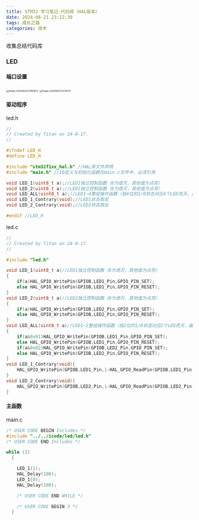 ```yaml
---
title: STM32 学习笔记-代码库（HAL版本）
date: 2024-08-21 23:12:39
tags: 成长之路
categories: 技术
---
```




收集总结代码库



<!--more-->



### LED

#### 端口设置

<img src="http://img.boomclap.cn/uPic/202408/1724253592545flV2OW.png" alt="image-20240821231951653" style="zoom:43%;" />

<img src="http://img.boomclap.cn/uPic/202408/1724253699880p4iwmw.png" alt="image-20240821232139717" style="zoom:43%;" />

#### 驱动程序

led.h

```c
//
// Created by Titan on 24-8-17.
//

#ifndef LED_H
#define LED_H

#include "stm32f1xx_hal.h" //HAL库文件声明
#include "main.h" //IO定义与初始化函数在main.c文件中，必须引用

void LED_1(uint8_t a);//LED1独立控制函数（0为熄灭，其他值为点亮）
void LED_2(uint8_t a);//LED2独立控制函数（0为熄灭，其他值为点亮）
void LED_ALL(uint8_t a);//LED1~4整组操作函数（低4位的1/0状态对应4个LED亮灭，最低位对应LED1）
void LED_1_Contrary(void);//LED1状态取反
void LED_2_Contrary(void);//LED2状态取反

#endif //LED_H
```

led.c

```c
//
// Created by Titan on 24-8-17.
//

#include "led.h"

void LED_1(uint8_t a)//LED1独立控制函数（0为熄灭，其他值为点亮）
{
	if(a)HAL_GPIO_WritePin(GPIOB,LED1_Pin,GPIO_PIN_SET);
	else HAL_GPIO_WritePin(GPIOB,LED1_Pin,GPIO_PIN_RESET);
}
void LED_2(uint8_t a)//LED2独立控制函数（0为熄灭，其他值为点亮）
{
	if(a)HAL_GPIO_WritePin(GPIOB,LED2_Pin,GPIO_PIN_SET);
	else HAL_GPIO_WritePin(GPIOB,LED2_Pin,GPIO_PIN_RESET);
}
void LED_ALL(uint8_t a)//LED1~2整组操作函数（低2位的1/0状态对应2个LED亮灭，最低位对应LED1）
{
	if(a&0x01)HAL_GPIO_WritePin(GPIOB,LED1_Pin,GPIO_PIN_SET);
	else HAL_GPIO_WritePin(GPIOB,LED1_Pin,GPIO_PIN_RESET);
	if(a&0x02)HAL_GPIO_WritePin(GPIOB,LED2_Pin,GPIO_PIN_SET);
	else HAL_GPIO_WritePin(GPIOB,LED2_Pin,GPIO_PIN_RESET);
}
void LED_1_Contrary(void){
	HAL_GPIO_WritePin(GPIOB,LED1_Pin,1-HAL_GPIO_ReadPin(GPIOB,LED1_Pin));
}
void LED_2_Contrary(void){
	HAL_GPIO_WritePin(GPIOB,LED2_Pin,1-HAL_GPIO_ReadPin(GPIOB,LED2_Pin));
}
```

#### 主函数

main.c

```c
/* USER CODE BEGIN Includes */
#include "../../icode/led/led.h"
/* USER CODE END Includes */

while (1)
  {

    LED_1(1);
    HAL_Delay(100);
    LED_1(0);
    HAL_Delay(100);

    /* USER CODE END WHILE */

    /* USER CODE BEGIN 3 */
  }
```











































